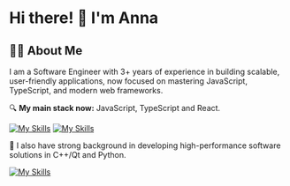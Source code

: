 <div id="header">
  
  # Hi there! 👋 I'm Anna
  ## 👩‍💻 About Me

I am a Software Engineer with 3+ years of experience in building scalable, user-friendly applications, now focused on mastering JavaScript, TypeScript, and modern web frameworks.

  🔍 **My main stack now:** JavaScript, TypeScript and React.
  
  [![My Skills](https://skillicons.dev/icons?i=js,ts,react,html,css,npm,webpack,firebase,figma)](https://skillicons.dev)
  [![My Skills](https://skillicons.dev/icons?i=git,github,gitlab)](https://skillicons.dev)
  
  🌱 I also have strong background in developing high-performance software solutions in C++/Qt and Python. 
  
  [![My Skills](https://skillicons.dev/icons?i=py,selenium,cpp,c,cmake,qt)](https://skillicons.dev)

</div>
